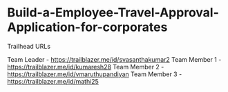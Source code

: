 # Build-a-Employee-Travel-Approval-Application-for-corporates

Trailhead URLs

Team Leader   - https://trailblazer.me/id/svasanthakumar2
Team Member 1 - https://trailblazer.me/id/kumaresh28
Team Member 2 - https://trailblazer.me/id/vmaruthupandiyan
Team Member 3 - https://trailblazer.me/id/mathi25
